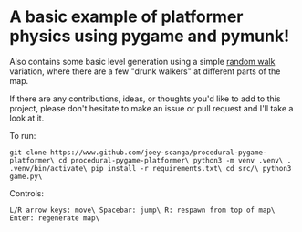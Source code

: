 # A basic example of platformer physics using pygame and pymunk!



Also contains some basic level generation using a simple [random walk](https://en.wikipedia.org/wiki/Random_walk) variation, where there are a few "drunk walkers"
at different parts of the map.

If there are any contributions, ideas, or thoughts you'd like to add to this 
project, please don't hesitate to make an issue or pull request and I'll take
a look at it. 

To run:

`
git clone https://www.github.com/joey-scanga/procedural-pygame-platformer\
cd procedural-pygame-platformer\
python3 -m venv .venv\
. .venv/bin/activate\
pip install -r requirements.txt\
cd src/\
python3 game.py\
`

Controls:

`
L/R arrow keys: move\
Spacebar: jump\
R: respawn from top of map\
Enter: regenerate map\
`




